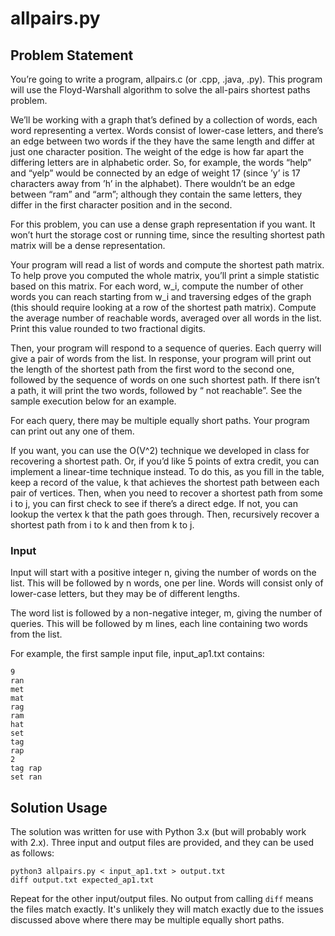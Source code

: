 # allpairs.py

## Problem Statement

You’re going to write a program, allpairs.c (or .cpp, .java, .py). This program will use the Floyd-Warshall algorithm to solve the all-pairs shortest paths problem.

We’ll be working with a graph that’s defined by a collection of words, each word representing a vertex. Words consist of lower-case letters, and there’s an edge between two words if the they have the same length and differ at just one character position. The weight of the edge is how far apart the differing letters are in alphabetic order. So, for example, the words “help” and “yelp” would be connected by an edge of weight 17 (since ’y’ is 17 characters away from ’h’ in the alphabet). There wouldn’t be an edge between “ram” and “arm”; although they contain the same letters, they differ in the first character position and in the second.

For this problem, you can use a dense graph representation if you want. It won’t hurt the storage cost or running time, since the resulting shortest path matrix will be a dense representation.

Your program will read a list of words and compute the shortest path matrix. To help prove you computed the whole matrix, you’ll print a simple statistic based on this matrix. For each word, w_i, compute the number of other words you can reach starting from w_i and traversing edges of the graph (this should require looking at a row of the shortest path matrix). Compute the average number of reachable words, averaged over all words in the list. Print this value rounded to two fractional digits.

Then, your program will respond to a sequence of queries. Each querry will give a pair of words from the list. In response, your program will print out the length of the shortest path from the first word to the second one, followed by the sequence of words on one such shortest path. If there isn’t a path, it will print the two words, followed by “ not reachable”. See the sample execution below for an example.

For each query, there may be multiple equally short paths. Your program can print out any one of them.

If you want, you can use the O(V^2) technique we developed in class for recovering a shortest path. Or, if you’d like 5 points of extra credit, you can implement a linear-time technique instead. To do this, as you fill in the table, keep a record of the value, k that achieves the shortest path between each pair of vertices. Then, when you need to recover a shortest path from some i to j, you can first check to see if there’s a direct edge. If not, you can lookup the vertex k that the path goes through. Then, recursively recover a shortest path from i to k and then from k to j.

### Input

Input will start with a positive integer n, giving the number of words on the list. This will be followed by n words, one per line. Words will consist only of lower-case letters, but they may be of different lengths.

The word list is followed by a non-negative integer, m, giving the number of queries. This will be followed by m lines, each line containing two words from the list.

For example, the first sample input file, input_ap1.txt contains:

```
9
ran
met
mat
rag
ram
hat
set
tag
rap
2
tag rap
set ran
```

## Solution Usage

The solution was written for use with Python 3.x (but will probably work with 2.x). Three input and output files are provided, and they can be used as follows:

```
python3 allpairs.py < input_ap1.txt > output.txt
diff output.txt expected_ap1.txt
```

Repeat for the other input/output files. No output from calling `diff` means the files match exactly. It's unlikely they will match exactly due to the issues discussed above where there may be multiple equally short paths.